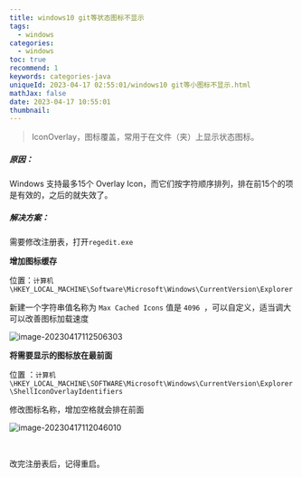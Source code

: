 ```yaml
---
title: windows10 git等状态图标不显示
tags:
  - windows
categories:
  - windows
toc: true
recommend: 1
keywords: categories-java
uniqueId: 2023-04-17 02:55:01/windows10 git等小图标不显示.html
mathJax: false
date: 2023-04-17 10:55:01
thumbnail:
---
```

> IconOverlay，图标覆盖，常用于在文件（夹）上显示状态图标。

<!-- more -->

##### **原因：**


Windows 支持最多15个 Overlay Icon，而它们按字符顺序排列，排在前15个的项是有效的，之后的就失效了。

##### **解决方案：**

需要修改注册表，打开`regedit.exe`

**增加图标缓存**

位置：`计算机\HKEY_LOCAL_MACHINE\Software\Microsoft\Windows\CurrentVersion\Explorer`

新建一个字符串值名称为 `Max Cached Icons` 值是 `4096 `，可以自定义，适当调大可以改善图标加载速度

![image-20230417112506303](https://cdn.jsdelivr.net/gh/cccccrz/cccccrz.github.io@main/source/img/image-20230417112506303.png)

**将需要显示的图标放在最前面**

位置 ：`计算机\HKEY_LOCAL_MACHINE\SOFTWARE\Microsoft\Windows\CurrentVersion\Explorer\ShellIconOverlayIdentifiers`

修改图标名称，增加空格就会排在前面

![image-20230417112046010](https://cdn.jsdelivr.net/gh/cccccrz/cccccrz.github.io@main/source/img/image-20230417112046010.png)

</br>

改完注册表后，记得重启。
